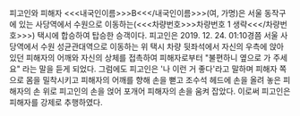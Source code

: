 피고인와 피해자 <<<내국인이름>>>B<<</내국인이름>>>(여, 가명)은 서울 동작구에 있는 사당역에서 수원으로 이동하는(<<<차량번호>>>차량번호 1 생략<<</차량번호>>>) 택시에 합승하여 탑승한 승객이다.
피고인은 2019. 12. 24. 01:10경쯤 서울 사당역에서 수원 성균관대역으로 이동하는 위 택시 차량 뒷좌석에서 자신의 우측에 앉아 있던 피해자의 어깨와 자신의 상체를 접촉하여 피해자로부터 "불편하니 옆으로 가 주세요" 라는 말을 듣게 되었다. 그럼에도 피고인은 '나 이런 거 좋다'라고 말하며 피해자 쪽으로 몸을 밀착시키고 피해자의 어깨를 향해 손을 뻗고 조수석 헤드에 손을 올려 놓은 피해자의 손 위로 피고인의 손을 얹어 포개어 피해자의 손을 움켜 잡았다. 이로써 피고인은 피해자를 강제로 추행하였다.